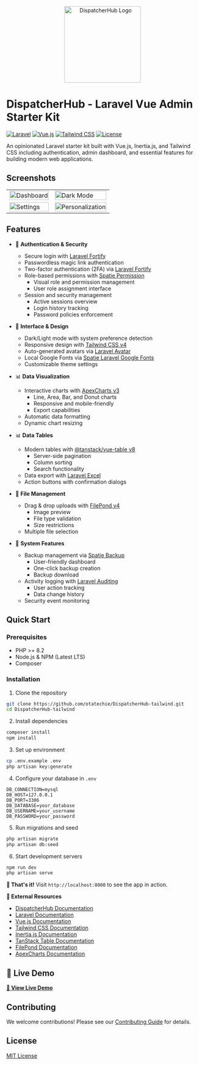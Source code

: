 <div align="center">
  <img src="https://github.com/user-attachments/assets/d1256dda-6820-4e21-bcee-36c82ffab1fc" alt="DispatcherHub Logo" width="200">
</div>

# DispatcherHub - Laravel Vue Admin Starter Kit

[![Laravel](https://img.shields.io/badge/Laravel-v11.x-FF2D20?style=flat&logo=laravel)](https://laravel.com)
[![Vue.js](https://img.shields.io/badge/Vue.js-v3.x-4FC08D?style=flat&logo=vue.js)](https://vuejs.org)
[![Tailwind CSS](https://img.shields.io/badge/Tailwind%20CSS-v4.x-06B6D4?style=flat&logo=tailwind-css)](https://tailwindcss.com)
[![License](https://img.shields.io/badge/License-MIT-green.svg)](https://opensource.org/license/MIT)

An opinionated Laravel starter kit built with Vue.js, Inertia.js, and Tailwind CSS including authentication, admin dashboard, and essential features for building modern web applications.

## Screenshots

<table>
  <tr>
    <td><img src="https://github.com/user-attachments/assets/fa319d6a-695f-4d6f-95ea-16b72d128647" alt="Dashboard" width="100%"></td>
    <td><img src="https://github.com/user-attachments/assets/7e32de33-8001-425f-a2bb-b08399005335" alt="Dark Mode" width="100%"></td>
  </tr>
  <tr>
    <td><img src="https://github.com/user-attachments/assets/0bb0354f-b565-40f9-9cc8-9787ecd9a632" alt="Settings" width="100%"></td>
    <td><img src="https://github.com/user-attachments/assets/e438b751-ad01-455a-93f4-04e37e1c9537" alt="Personalization" width="100%"></td>
  </tr>
</table>


## Features

- 🔐 **Authentication & Security**
  - Secure login with [Laravel Fortify](https://laravel.com/docs/fortify)
  - Passwordless magic link authentication
  - Two-factor authentication (2FA) via [Laravel Fortify](https://laravel.com/docs/fortify#two-factor-authentication)
  - Role-based permissions with [Spatie Permission](https://spatie.be/docs/laravel-permission)
    - Visual role and permission management
    - User role assignment interface
  - Session and security management
    - Active sessions overview
    - Login history tracking
    - Password policies enforcement

- 🎨 **Interface & Design**
  - Dark/Light mode with system preference detection
  - Responsive design with [Tailwind CSS v4](https://tailwindcss.com/docs)
  - Auto-generated avatars via [Laravel Avatar](https://github.com/laravolt/avatar)
  - Local Google Fonts via [Spatie Laravel Google Fonts](https://github.com/spatie/laravel-google-fonts)
  - Customizable theme settings

- 📊 **Data Visualization**
  - Interactive charts with [ApexCharts v3](https://apexcharts.com)
    - Line, Area, Bar, and Donut charts
    - Responsive and mobile-friendly
    - Export capabilities
  - Automatic data formatting
  - Dynamic chart resizing

- 📊 **Data Tables**
  - Modern tables with [@tanstack/vue-table v8](https://tanstack.com/table/v8/docs)
    - Server-side pagination
    - Column sorting
    - Search functionality
  - Data export with [Laravel Excel](https://docs.laravel-excel.com)
  - Action buttons with confirmation dialogs

- 📁 **File Management**
  - Drag & drop uploads with [FilePond v4](https://pqina.nl/filepond/docs/)
    - Image preview
    - File type validation
    - Size restrictions
  - Multiple file selection

- 🔄 **System Features**
  - Backup management via [Spatie Backup](https://spatie.be/docs/laravel-backup)
    - User-friendly dashboard
    - One-click backup creation
    - Backup download
  - Activity logging with [Laravel Auditing](https://laravel-auditing.com)
    - User action tracking
    - Data change history
  - Security event monitoring

## Quick Start

### Prerequisites

- PHP >= 8.2
- Node.js & NPM (Latest LTS)
- Composer

### Installation

1. Clone the repository
```bash
git clone https://github.com/otatechie/DispatcherHub-tailwind.git
cd DispatcherHub-tailwind
```

2. Install dependencies
```bash
composer install
npm install
```

3. Set up environment
```bash
cp .env.example .env
php artisan key:generate
```

4. Configure your database in `.env`
```
DB_CONNECTION=mysql
DB_HOST=127.0.0.1
DB_PORT=3306
DB_DATABASE=your_database
DB_USERNAME=your_username
DB_PASSWORD=your_password
```

5. Run migrations and seed
```bash
php artisan migrate
php artisan db:seed
```

6. Start development servers
```bash
npm run dev
php artisan serve
```

**🎉 That's it!** Visit `http://localhost:8000` to see the app in action.

**🔗 External Resources**

- [DispatcherHub Documentation](https://DispatcherHub.com)
- [Laravel Documentation](https://laravel.com/docs)
- [Vue.js Documentation](https://vuejs.org/guide/introduction.html)
- [Tailwind CSS Documentation](https://tailwindcss.com/docs)
- [Inertia.js Documentation](https://inertiajs.com/)
- [TanStack Table Documentation](https://tanstack.com/table/v8)
- [FilePond Documentation](https://pqina.nl/filepond/)
- [ApexCharts Documentation](https://apexcharts.com/docs/)

## 🚀 Live Demo

**[👀 View Live Demo](https://DispatcherHub.com)**

## Contributing

We welcome contributions! Please see our [Contributing Guide](CONTRIBUTING.md) for details.

## License

[MIT License](https://opensource.org/license/MIT)
